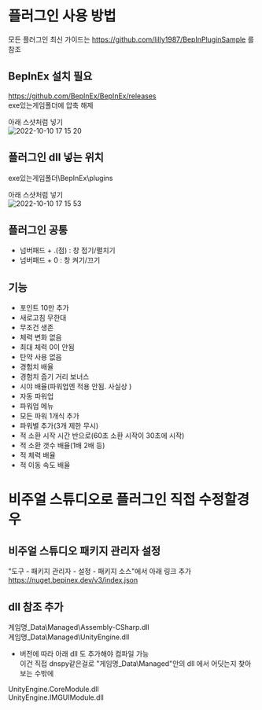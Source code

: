 ﻿# 플러그인 사용 방법
 
  모든 플러그인 최신 가이드는 https://github.com/lilly1987/BepInPluginSample 를 참조  
  
 ## BepInEx 설치 필요 

https://github.com/BepInEx/BepInEx/releases  
exe있는게임폴더에 압축 해제 

아래 스샷처럼 넣기  
![2022-10-10 17 15 20](https://user-images.githubusercontent.com/20321215/194823924-fc419cab-27b1-4d11-a5e3-8e55c4b472e2.png)


## 플러그인 dll 넣는 위치

exe있는게임폴더\BepInEx\plugins

아래 스샷처럼 넣기  
![2022-10-10 17 15 53](https://user-images.githubusercontent.com/20321215/194823986-a4ec5024-bd38-4ca1-81a8-335041293b4e.png)

## 플러그인 공통

- 넘버패드 + .(점) : 창 접기/펼치기
- 넘버패드 + 0 : 창 켜기/끄기

## 기능

- 포인트 10만 추가
- 새로고침 무한대
- 무조건 생존
- 체력 변화 없음
- 최대 체력 0이 안됨
- 탄약 사용 없음
- 경험치 배율
- 경험치 줍기 거리 보너스
- 시야 배율(파워업엔 적용 안됨. 사실상 )
- 자동 파워업
- 파워업 메뉴
- 모든 파워 1개식 추가
- 파워별 추가(3개 제한 무시)
- 적 소환 시작 시간 반으로(60초 소환 시작이 30초에 시작)
- 적 소환 갯수 배율(1배 2배 등)
- 적 체력 배율
- 적 이동 속도 배율


# 비주얼 스튜디오로 플러그인 직접 수정할경우

## 비주얼 스튜디오 패키지 관리자 설정

"도구 - 패키지 관리자 - 설정 - 패키지 소스"에서 아래 링크 추가  
https://nuget.bepinex.dev/v3/index.json  


## dll 참조 추가

게임명_Data\Managed\Assembly-CSharp.dll  
게임명_Data\Managed\UnityEngine.dll  

- 버전에 따라 아래 dll 도 추가해야 컴파일 가능  
  이건 직접 dnspy같은걸로 "게임명_Data\Managed"안의 dll 에서 어딧는지 찿아보는 수밖에

UnityEngine.CoreModule.dll  
UnityEngine.IMGUIModule.dll  
